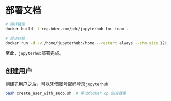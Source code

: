 # 部署文档

``` bash
# 编译镜像
docker build -t reg.hdec.com/pdc/jupyterhub-for-team .
```

```bash
# 启动容器
docker run -d -v /home/jupyterhub:/home --restart always --shm-size 128g -p 8002:8000 -p 8003:22 -p 30000:30000 -p 30001:30001  -p 30002:30002 --gpus all reg.hdec.com/pdc/jupyterhub-for-team
```

至此，`jupyterhub`部署完成。

## 创建用户

创建完用户之后，可以凭借账号密码登录`jupyterhub`

```bash
bash create_user_with_sudo.sh  # 手动docker cp 到容器里
```

